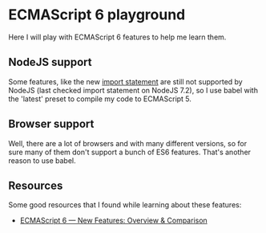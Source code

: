 # ECMAScript 6 playground

Here I will play with ECMAScript 6 features to help me learn them.

## NodeJS support

Some features, like the new [import statement](http://es6-features.org/#ValueExportImport) are still not supported
by NodeJS (last checked import statement on NodeJS 7.2), so I use babel with the 'latest' preset to compile my code
to ECMAScript 5.

## Browser support

Well, there are a lot of browsers and with many different versions, so for sure many of them don't support a bunch
of ES6 features. That's  another reason to use babel.

## Resources

Some good resources that I found while learning about these features:
* [ECMAScript 6 — New Features: Overview & Comparison](http://es6-features.org/)